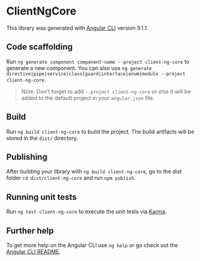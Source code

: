 # ClientNgCore

This library was generated with [Angular CLI](https://github.com/angular/angular-cli) version 9.1.1.

## Code scaffolding

Run `ng generate component component-name --project client-ng-core` to generate a new component. You can also use `ng generate directive|pipe|service|class|guard|interface|enum|module --project client-ng-core`.
> Note: Don't forget to add `--project client-ng-core` or else it will be added to the default project in your `angular.json` file. 

## Build

Run `ng build client-ng-core` to build the project. The build artifacts will be stored in the `dist/` directory.

## Publishing

After building your library with `ng build client-ng-core`, go to the dist folder `cd dist/client-ng-core` and run `npm publish`.

## Running unit tests

Run `ng test client-ng-core` to execute the unit tests via [Karma](https://karma-runner.github.io).

## Further help

To get more help on the Angular CLI use `ng help` or go check out the [Angular CLI README](https://github.com/angular/angular-cli/blob/master/README.md).
